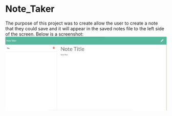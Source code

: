 # Note_Taker

The purpose of this project was to create allow the user to create a note that they could save and it will appear in the saved notes file to the left side of the screen. Below is a screenshot:
![Note_taker Screenshot](Note_Taker_Screenshot.png)